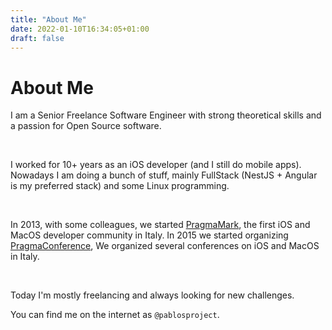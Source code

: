 ```yaml
---
title: "About Me"
date: 2022-01-10T16:34:05+01:00
draft: false
---
```


# About Me

I am a Senior Freelance Software Engineer with strong theoretical skills and a passion for Open Source software.

<br/>

I worked for 10+ years as an iOS developer (and I still do mobile apps). Nowadays I am doing a bunch of stuff, mainly FullStack (NestJS + Angular is my preferred stack) and some Linux programming.

<br/>

In 2013, with some colleagues, we started [PragmaMark](https://pragmamark.org/it/association/), the first iOS and MacOS developer community in Italy.
In 2015 we started organizing [PragmaConference](https://pragmaconference.com/),
We organized several conferences on iOS and MacOS in Italy.

<br/>

Today I'm mostly freelancing and always looking for new challenges.

You can find me on the internet as `@pablosproject`.


